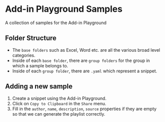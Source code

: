 # Add-in Playground Samples
A collection of samples for the Add-in Playground

## Folder Structure
- The `base folders` such as Excel, Word etc. are all the various broad level categories.
- Inside of each `base folder`, there are `group folders` for the group in which a sample belongs to.
- Inside of each `group folder`, there are `.yaml` which represent a snippet.

## Adding a new sample

1. Create a snippet using the Add-in Playground.
2. Click on `Copy to Clipboard` in the `Share` menu.
3. Fill in the `author`, `name`, `description`, `source` properties if they are empty so that we can generate the playlist correctly.